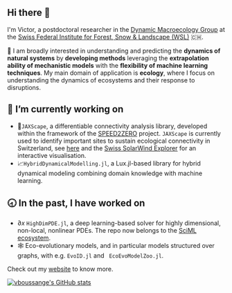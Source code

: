 ## Hi there 👋

I'm Victor, a postdoctoral researcher in the [Dynamic Macroecology Group](https://www.wsl.ch/de/ueber-die-wsl/organisation/forschungseinheiten/landschaftsdynamik/dynamische-makrooekologie/) at the [Swiss Federal Institute for Forest, Snow & Landscape (WSL)](https://www.wsl.ch/en/index.html) 🇨🇭.
<br>

🌱 I am broadly interested in understanding and predicting the **dynamics of natural systems** by **developing methods** leveraging the **extrapolation ability of mechanistic models** with the **flexibility of machine learning techniques**. My main domain of application is **ecology**, where I focus on understanding the dynamics of ecosystems and their response to disruptions. 

## 🔭 I’m currently working on

- 🦌`JAXScape`, a differentiable connectivity analysis library, developed within the framework of the [SPEED2ZERO](https://speed2zero.ethz.ch/en/) project. `JAXScape` is currently used to identify important sites to sustain ecological connectivity in Switzerland, see [here](https://github.com/vboussange/CH_connectivity_analysis) and the [Swiss SolarWind Explorer](https://swiss-solarwind-explorer-v1.ethz.ch) for an interactive visualisation.
- 📈`HybridDynamicalModelling.jl`, a Lux.jl-based library for hybrid dynamical modeling combining domain knowledge with machine learning.

## 🕣 In the past, I have worked on 
- $\partial x$ `HighDimPDE.jl`, a deep learning-based solver for highly dimensional, non-local, nonlinear PDEs. The repo now belongs to the [SciML ecosystem](https://sciml.ai).
- 🕸️ Eco-evolutionary models, and in particular models structured over graphs, with e.g. `EvoID.jl` and ` EcoEvoModelZoo.jl`.

Check out my [website](https://vboussange.github.io) to know more.

[![vboussange's GitHub stats](https://github-readme-stats.vercel.app/api?username=vboussange)](https://github.com/anuraghazra/github-readme-stats)
